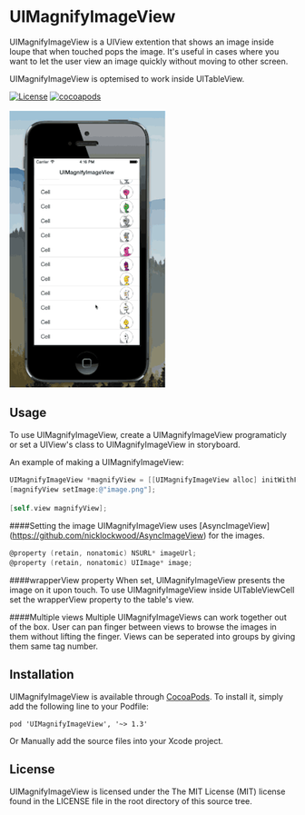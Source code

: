 # UIMagnifyImageView
UIMagnifyImageView is a UIView extention that shows an image inside loupe that when touched pops the image. It's useful in cases where you want to let the user view an image quickly without moving to other screen.

UIMagnifyImageView is optemised to work inside UITableView.

[![License](http://img.shields.io/packagist/l/doctrine/orm.svg)](http://cocoadocs.org/docsets/UIMagnifyImageView)
[![cocoapods](http://img.shields.io/cocoapods/v/UIMagnifyImageView.svg)](http://cocoadocs.org/docsets/UIMagnifyImageView)

![UIMagnifyImageView](https://github.com/hayek/UIMagnifyImageView/blob/master/UIMagnifyImageView/Screen%20Shot.gif?raw=true)

## Usage
To use UIMagnifyImageView, create a UIMagnifyImageView programaticly or set a UIView's class to UIMagnifyImageView in storyboard.


An example of making a UIMagnifyImageView:

```objective-c
UIMagnifyImageView *magnifyView = [[UIMagnifyImageView alloc] initWithFrame:self.view.bounds];
[magnifyView setImage:@"image.png"];

[self.view magnifyView];
```
####Setting the image
UIMagnifyImageView uses [AsyncImageView] (https://github.com/nicklockwood/AsyncImageView) for the images.

```objective-c
@property (retain, nonatomic) NSURL* imageUrl;
@property (retain, nonatomic) UIImage* image;
```

####wrapperView property
When set, UIMagnifyImageView presents the image on it upon touch.
To use UIMagnifyImageView inside UITableViewCell set the wrapperView property to the table's view. 

####Multiple views
Multiple UIMagnifyImageViews can work together out of the box. User can pan finger between views to browse the images in them without lifting the finger. Views can be seperated into groups by giving them same tag number.

## Installation
UIMagnifyImageView is available through [CocoaPods](http://cocoapods.org). To install
it, simply add the following line to your Podfile:

    pod 'UIMagnifyImageView', '~> 1.3'
    
Or Manually add the source files into your Xcode project.


## License
UIMagnifyImageView is licensed under the The MIT License (MIT) license found in the LICENSE file in the root directory of this source tree.